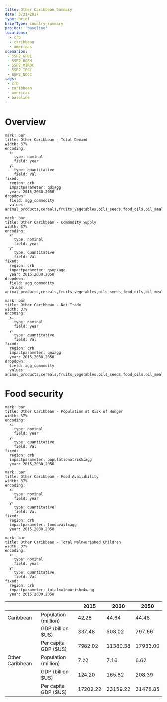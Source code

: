```yaml
---
title: Other Caribbean Summary
date: 3/21/2017
type: brief
briefType: country-summary
project: 'baseline'
locations:
  - crb
  - caribbean
  - americas
scenarios:
 - SSP2_GFDL
 - SSP2_HGEM
 - SSP2_MIROC
 - SSP2_IPSL
 - SSP2_NOCC
tags:
 - crb
 - caribbean
 - americas
 - baseline
---
```

# Overview 

```chart
mark: bar
title: Other Caribbean - Total Demand
width: 37%
encoding:
  x:
    type: nominal
    field: year
  y:
    type: quantitative
    field: Val
fixed:
  region: crb
  impactparameter: qdxagg
  year: 2015,2030,2050
dropdown:
  field: agg_commodity
  values: animal_products,cereals,fruits_vegetables,oils_seeds,food_oils,oil_meals,other,pulses,roots_tubers,sugar
```

```chart
mark: bar
title: Other Caribbean - Commodity Supply
width: 37%
encoding:
  x:
    type: nominal
    field: year
  y:
    type: quantitative
    field: Val
fixed:
  region: crb
  impactparameter: qsupxagg
  year: 2015,2030,2050
dropdown:
  field: agg_commodity
  values: animal_products,cereals,fruits_vegetables,oils_seeds,food_oils,oil_meals,other,pulses,roots_tubers,sugar
```

```chart
mark: bar
title: Other Caribbean - Net Trade
width: 37%
encoding:
  x:
    type: nominal
    field: year
  y:
    type: quantitative
    field: Val
fixed:
  region: crb
  impactparameter: qnxagg
  year: 2015,2030,2050
dropdown:
  field: agg_commodity
  values: animal_products,cereals,fruits_vegetables,oils_seeds,food_oils,oil_meals,other,pulses,roots_tubers,sugar
```

# Food security

```chart
mark: bar
title: Other Caribbean - Population at Risk of Hunger
width: 37%
encoding:
  x:
    type: nominal
    field: year
  y:
    type: quantitative
    field: Val
fixed:
  region: crb
  impactparameter: populationatriskxagg
  year: 2015,2030,2050
```

```chart
mark: bar
title: Other Caribbean - Food Availability
width: 37%
encoding:
  x:
    type: nominal
    field: year
  y:
    type: quantitative
    field: Val
fixed:
  region: crb
  impactparameter: foodavailxagg
  year: 2015,2030,2050
```

```chart
mark: bar
title: Other Caribbean - Total Malnourished Children
width: 37%
encoding:
  x:
    type: nominal
    field: year
  y:
    type: quantitative
    field: Val
fixed:
  region: crb
  impactparameter: totalmalnourishedxagg
  year: 2015,2030,2050
```

|   |   | 2015 | 2030 | 2050 |
|---|---|---|---|---|
| Caribbean | Population (million) | 42.28 | 44.64 | 44.48 |
|  | GDP (billion $US) | 337.48 | 508.02 | 797.66 |
|  | Per capita GDP ($US) | 7982.02 | 11380.38 | 17933.00 |
| Other Caribbean | Population (million) | 7.22 | 7.16 | 6.62 |
|  | GDP (billion $US) | 124.20 | 165.82 | 208.39 |
|  | Per capita GDP ($US) | 17202.22| 23159.22| 31478.85|